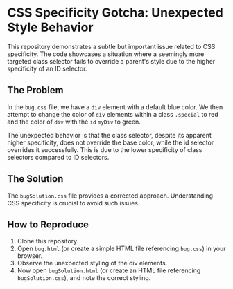 # CSS Specificity Gotcha: Unexpected Style Behavior

This repository demonstrates a subtle but important issue related to CSS specificity.  The code showcases a situation where a seemingly more targeted class selector fails to override a parent's style due to the higher specificity of an ID selector.

## The Problem

In the `bug.css` file, we have a `div` element with a default blue color.  We then attempt to change the color of `div` elements within a class `.special` to red and the color of `div` with the `id` `myDiv` to green.

The unexpected behavior is that the class selector, despite its apparent higher specificity, does not override the base color, while the id selector overrides it successfully. This is due to the lower specificity of class selectors compared to ID selectors.

## The Solution

The `bugSolution.css` file provides a corrected approach. Understanding CSS specificity is crucial to avoid such issues. 

## How to Reproduce

1. Clone this repository.
2. Open `bug.html` (or create a simple HTML file referencing `bug.css`) in your browser.
3. Observe the unexpected styling of the div elements.
4. Now open `bugSolution.html` (or create an HTML file referencing `bugSolution.css`), and note the correct styling.